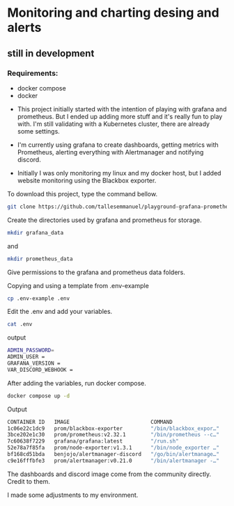 # Monitoring and charting desing and alerts

## still in development

### Requirements:

* docker compose
* docker

- This project initially started with the intention of playing with grafana and prometheus. But I ended up adding more stuff and it's really fun to play with. I'm still validating with a Kubernetes cluster, there are already some settings.

- I'm currently using grafana to create dashboards, getting metrics with Prometheus, alerting everything with Alertmanager and notifying discord.

- Initially I was only monitoring my linux and my docker host, but I added website monitoring using the Blackbox exporter.

To download this project, type the command bellow.

```sh
git clone https://github.com/tallesemmanuel/playground-grafana-prometheus.git
```

Create the directories used by grafana and prometheus for storage.

```sh
mkdir grafana_data
```

and

```sh
mkdir prometheus_data
```

Give permissions to the grafana and prometheus data folders.

Copying and using a template from .env-example

```sh
cp .env-example .env
```

Edit the .env and add your variables.

```sh
cat .env
```

output

```sh
ADMIN_PASSWORD= 
ADMIN_USER = 
GRAFANA_VERSION = 
VAR_DISCORD_WEBHOOK =
```

After adding the variables, run docker compose.

```sh
docker compose up -d
```

Output

```sh
CONTAINER ID   IMAGE                          COMMAND                  CREATED          STATUS          PORTS                                       NAMES
1c06e22c1dc9   prom/blackbox-exporter         "/bin/blackbox_expor…"   22 minutes ago   Up 19 minutes   0.0.0.0:9115->9115/tcp, :::9115->9115/tcp   blackbox
3bce202e1c30   prom/prometheus:v2.32.1        "/bin/prometheus --c…"   22 minutes ago   Up 19 minutes   0.0.0.0:9090->9090/tcp, :::9090->9090/tcp   prometheus
7c60638f7229   grafana/grafana:latest         "/run.sh"                22 minutes ago   Up 19 minutes   0.0.0.0:3000->3000/tcp, :::3000->3000/tcp   grafana
52e78a7f85fa   prom/node-exporter:v1.3.1      "/bin/node_exporter …"   22 minutes ago   Up 19 minutes   0.0.0.0:9100->9100/tcp, :::9100->9100/tcp   nodeexporter
bf168cd51bda   benjojo/alertmanager-discord   "/go/bin/alertmanage…"   22 minutes ago   Up 19 minutes   9094/tcp                                    discord-alerts
c9e16fffbfe3   prom/alertmanager:v0.21.0      "/bin/alertmanager -…"   22 minutes ago   Up 19 minutes   0.0.0.0:9093->9093/tcp, :::9093->9093/tcp   alertmanager
```




The dashboards and discord image come from the community directly. Credit to them.


I made some adjustments to my environment.